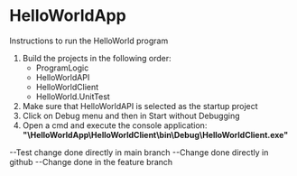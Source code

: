 # HelloWorldApp
Instructions to run the HelloWorld program
<ol>
  <li>Build the projects in the following order:
    <ul>
      <li>ProgramLogic</li>
      <li>HelloWorldAPI</li>
      <li>HelloWorldClient</li>
      <li>HelloWorld.UnitTest</li>
    </ul>
  </li>
  <li>Make sure that HelloWorldAPI is selected as the startup project</li>
  <li>Click on Debug menu and then in Start without Debugging</li>
  <li>Open a cmd  and execute the console application: <b>"\HelloWorldApp\HelloWorldClient\bin\Debug\HelloWorldClient.exe"</b></li>
</ol>

--Test change done directly in main branch
--Change done directly in github
--Change done in the feature branch